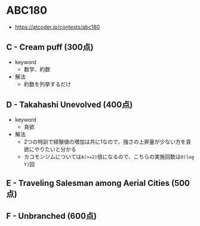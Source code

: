 # ABC180
* https://atcoder.jp/contests/abc180


## C - Cream puff (300点)
* keyword
  - 数学、約数
* 解法
  - 約数を列挙するだけ


## D - Takahashi Unevolved (400点)
* keyword
  - 貪欲
* 解法
  - 2つの特訓で経験値の増加は共に1なので、強さの上昇量が少ない方を貪欲にやりたいと分かる
  - カコモンジムについては`A(>=2)`倍になるので、こちらの実施回数は`O(log Y)`回


## E - Traveling Salesman among Aerial Cities (500点)


## F - Unbranched (600点)
